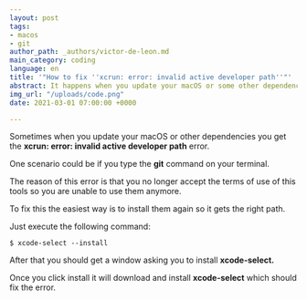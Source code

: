 ```yaml
---
layout: post
tags:
- macos
- git
author_path: _authors/victor-de-leon.md
main_category: coding
language: en
title: '"How to fix ''xcrun: error: invalid active developer path''"'
abstract: It happens when you update your macOS or some other dependencies.
img_url: "/uploads/code.png"
date: 2021-03-01 07:00:00 +0000

---
```

Sometimes when you update your macOS or other dependencies you get the **xcrun: error: invalid active developer path** error.

One scenario could be if you type the **git** command on your terminal.

The reason of this error is that you no longer accept the terms of use of this tools so you are unable to use them anymore.

To fix this the easiest way is to install them again so it gets the right path.

Just execute the following command:

    $ xcode-select --install

After that you should get a window asking you to install **xcode-select.**

Once you click install it will download and install **xcode-select** which should fix the error.